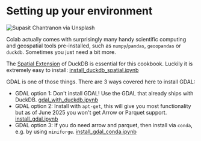 # Setting up your environment

![Supasit Chantranon via Unsplash](https://images.unsplash.com/photo-1580745168634-33c78f4c4177)

Colab actually comes with surprisingly many handy scientific computing and geospatial tools pre-installed, such as `numpy`/`pandas`, `geoopandas` or `duckdb`. Sometimes you just need a bit more.

The [Spatial Extension](https://duckdb.org/docs/stable/core_extensions/spatial/overview.html) of DuckDB is essential for this cookbook. Luckily it is extremely easy to install: [install_duckdb_spatial.ipynb](notebooks/install_duckdb_spatial.ipynb)

GDAL is one of those things. There are 3 ways covered here to install GDAL:
- GDAL option 1: Don't install GDAL! Use the GDAL that already ships with DuckDB. [gdal_with_duckdb.ipynb](notebooks/gdal_with_duckdb.ipynb)
- GDAL option 2: Install with `apt-get`, this will give you most functionality but as of June 2025 you won't get Arrow or Parquet support. [install_gdal.ipynb](notebooks/install_gdal.ipynb)
- GDAL option 3: If you do need arrow and parquet, then install via `conda`, e.g. by using `miniforge`. [install_gdal_conda.ipynb](notebooks/install_gdal_conda.ipynb)
